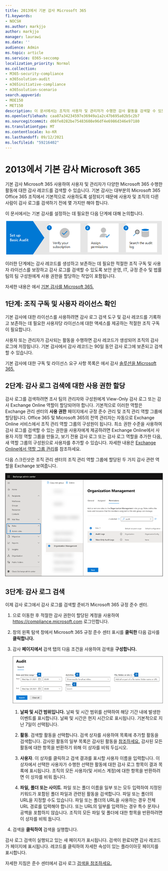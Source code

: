 ```yaml
---
title: 2013에서 기본 감사 Microsoft 365
f1.keywords:
- NOCSH
ms.author: markjjo
author: markjjo
manager: laurawi
ms.date: ''
audience: Admin
ms.topic: article
ms.service: O365-seccomp
localization_priority: Normal
ms.collection:
- M365-security-compliance
- m365solution-audit
- m365initiative-compliance
- m365solution-scenario
search.appverid:
- MOE150
- MET150
description: 이 문서에서는 조직의 사용자 및 관리자가 수행한 감사 활동을 검색할 수 있도록 기본 감사를 설정하는 방법에 대해 설명합니다.
ms.openlocfilehash: caa87a34234597e36949a1a2c47b695a02b5c2b7
ms.sourcegitcommit: d08fe0282be75483608e96df4e6986d346e97180
ms.translationtype: MT
ms.contentlocale: ko-KR
ms.lasthandoff: 09/12/2021
ms.locfileid: "59216402"
---
```

# <a name="set-up-basic-audit-in-microsoft-365"></a>2013에서 기본 감사 Microsoft 365

기본 감사 Microsoft 365 사용하여 사용자 및 관리자가 다양한 Microsoft 365 수행한 활동에 대한 감사 레코드를 검색할 수 있습니다. 기본 감사는 대부분의 Microsoft 365 Office 365 조직에서 기본적으로 사용하도록 설정되기 때문에 사용자 및 조직의 다른 사람이 감사 로그를 검색하기 전에 몇 가지만 해야 합니다.

이 문서에서는 기본 감사를 설정하는 데 필요한 다음 단계에 대해 논의합니다.

![기본 감사를 설정하는 단계입니다.](../media/BasicAuditingWorkflow.png)

이러한 단계에는 감사 레코드를 생성하고 보존하는 데 필요한 적절한 조직 구독 및 사용자 라이선스를 보장하고 감사 로그를 검색할 수 있도록 보안 운영, IT, 규정 준수 및 법률 팀의 팀 구성원에게 사용 권한을 할당하는 작업이 포함됩니다.

자세한 내용은 에서 [기본 감사를 Microsoft 365.](auditing-solutions-overview.md#basic-audit)

## <a name="step-1-verify-organization-subscription-and-user-licensing"></a>1단계: 조직 구독 및 사용자 라이선스 확인

기본 감사에 대한 라이선스를 사용하려면 감사 로그 검색 도구 및 감사 레코드를 기록하고 보존하는 데 필요한 사용자당 라이선스에 대한 액세스를 제공하는 적절한 조직 구독이 필요합니다.

사용자 또는 관리자가 감사되는 활동을 수행하면 감사 레코드가 생성되어 조직의 감사 로그에 저장됩니다. 기본 감사에서 감사 레코드는 90일 동안 감사 로그에 보존되고 검색할 수 있습니다.

기본 감사에 대한 구독 및 라이선스 요구 사항 목록은 에서 감사 [솔루션을 Microsoft 365.](auditing-solutions-overview.md#licensing-requirements)

## <a name="step-2-assign-permissions-to-search-the-audit-log"></a>2단계: 감사 로그 검색에 대한 사용 권한 할당

감사 로그를 검색하려면 조사 팀의 관리자와 구성원에게 View-Only 감사 로그 또는 감사 Exchange Online 역할이 할당되어야 합니다. 기본적으로 이러한 역할은 Exchange 관리 센터의 **사용 권한** 페이지에서 규정 준수 관리 및 조직 관리 역할 그룹에 할당됩니다. Office 365 및 Microsoft 365의 전역 관리자는 자동으로 Exchange Online 서비스에서 조직 관리 역할 그룹의 구성원이 됩니다. 최소 권한 수준을 사용하여 감사 로그를 검색할 수 있는 권한을 사용자에게 제공하려면 Exchange Online에서 사용자 지정 역할 그룹을 만들고, 보기 전용 감사 로그 또는 감사 로그 역할을 추가한 다음, 새 역할 그룹의 구성원으로 사용자를 추가할 수 있습니다. 자세한 내용은 [Exchange Online에서 역할 그룹 관리](/Exchange/permissions-exo/role-groups)를 참조하세요.

다음 스크린샷은 조직 관리 센터의 조직 관리 역할 그룹에 할당된 두 가지 감사 관련 역할을 Exchange 보여줍니다.

![역할 그룹의 역할 그룹에 할당된 역할을 Exchange Online.](../media/EACAuditRoles.png)

## <a name="step-3-search-the-audit-log"></a>3단계: 감사 로그 검색

이제 감사 로그에서 감사 로그를 검색할 준비가 Microsoft 365 규정 준수 센터.

1. 으로 이동한 후 적절한 감사 권한이 할당된 계정을 사용하여 <https://compliance.microsoft.com> 로그인합니다.

2. 창의 왼쪽 탐색 창에서 Microsoft 365 규정 준수 센터 표시를 **클릭한** 다음 감사를 **클릭합니다.**

3. 감사 **페이지에서** 검색 탭의 다음 조건을 사용하여 검색을 **구성합니다.** 

   ![감사 로그 검색에 대한 구성 설정입니다.](../media/AuditLogSearchToolMCCCallouts.png)

   1. **날짜 및 시간 범위입니다.** 날짜 및 시간 범위를 선택하여 해당 기간 내에 발생한 이벤트를 표시합니다. 날짜 및 시간은 현지 시간으로 표시됩니다. 기본적으로 지난 7일이 선택됩니다.
  
   2. **활동**. 검색할 활동을 선택합니다. 검색 상자를 사용하여 목록에 추가할 활동을 검색합니다. 감사된 활동의 일부 목록은 감사된 활동을 [참조하세요.](search-the-audit-log-in-security-and-compliance.md#audited-activities) 감사된 모든 활동에 대한 항목을 반환하기 위해 이 상자를 비워 두십시오.
  
   3. **사용자**.  이 상자를 클릭하고 검색 결과를 표시할 사용자 이름을 입력합니다. 이 상자에서 선택한 사용자가 수행한 선택한 활동에 대한 감사 로그 항목이 결과 목록에 표시됩니다. 조직의 모든 사용자(및 서비스 계정)에 대한 항목을 반환하려면 이 상자를 비워 둡니다.
  
   4. **파일, 폴더 또는 사이트**. 파일 또는 폴더 이름을 일부 또는 모두 입력하여 지정된 키워드가 포함된 폴더 파일과 관련된 활동을 검색합니다. 파일 또는 폴더의 URL을 지정할 수도 있습니다. 파일 또는 폴더의 URL을 사용하는 경우 전체 URL 경로를 입력해야 합니다. 또는 URL의 일부를 입력하는 경우 특수 문자나 공백을 포함하지 않습니다. 조직의 모든 파일 및 폴더에 대한 항목을 반환하려면 이 상자를 비워 둡니다.

4. 검색을 **클릭하여** 검색을 실행합니다.

감사 로그 검색이 실행되고 있는 새 페이지가 표시됩니다. 검색이 완료되면 감사 레코드가 페이지에 표시됩니다. 레코드를 클릭하여 자세한 속성이 있는 플라이아웃 페이지를 표시합니다.

자세한 지침은 준수 센터에서 감사 로그 [검색을 참조하세요.](search-the-audit-log-in-security-and-compliance.md)
